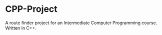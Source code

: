 # CPP-Project
A route finder project for an Intermediate Computer Programming course. Written in C++.
